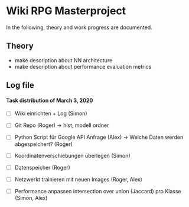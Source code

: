 # Wiki RPG Masterproject

In the following, theory and work progress are documented.

## Theory
- make description about NN architecture
- make description about performance evaluation metrics

## Log file
#### Task distribution of March 3, 2020
- [ ] Wiki einrichten + Log (Simon)
- [ ] Git Repo (Roger)
-> hist, modell ordner
- [ ] Python Script für Google API Anfrage (Alex)
-> Welche Daten werden abgespeichert? (Roger)
- [ ] Koordinatenverschiebungen überlegen (Simon)
- [ ] Datenspeicher (Roger)
- [ ] Netzwerkt trainieren mit neuen Images (Roger, Alex)
- [ ] Performance anpassen intersection over union (Jaccard) pro Klasse (Simon, Alex)

